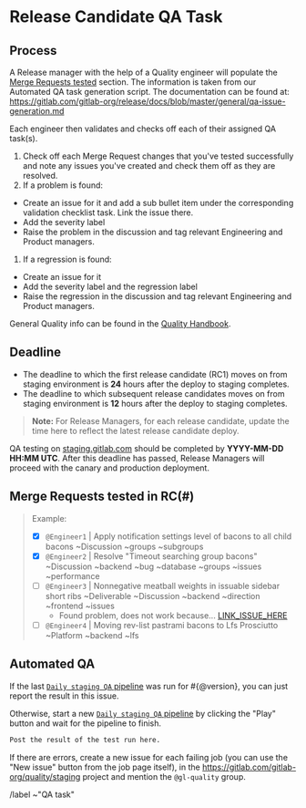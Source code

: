 <!--
# Read me first!

A Release Manager will create this issue once an RC# staging deploy is completed.
Set the issue title to: `RELEASE_MAJOR_VERSION RC# QA task`

The [deadline](#deadline) is the time given before a release candidate moves on after deploying to staging.
See [deadline](#deadline) section for details.

A Quality Engineer will assist in populating the [Merge Requests tested](#merge-requests-tested) section to include owners of each Merge Requests so they can delegate testing.
This is done from the [Release Tools](https://gitlab.com/gitlab-org/release-tools) project. This has to be setup before using the script.
* Directions on generating the QA task content for a given change are posted here: https://gitlab.com/gitlab-org/release/docs/blob/master/general/qa-issue-generation.md

As a backup, we can also fall back to use the `git` log command for this, but you will need to mention the maintainers explicitly in a comment until there is an automated tool for this. ```git log PREVIOUS_TAG-ee..LATEST_TAG-ee --pretty=format:"- [ ] [%h](https://gitlab.com/gitlab-org/gitlab-ee/commit/%h) @%aN \`%s\`"```

A Quality Engineer will assist in running the [Automated QA](#automated-qa).
-->

# Release Candidate QA Task

## Process

A Release manager with the help of a Quality engineer will populate the [Merge Requests tested](#merge-requests-tested) section. The information is taken from our Automated QA task generation script. The documentation can be found at: https://gitlab.com/gitlab-org/release/docs/blob/master/general/qa-issue-generation.md

Each engineer then validates and checks off each of their assigned QA task(s).
1. Check off each Merge Request changes that you've tested successfully and note any issues you've created and check them off as they are resolved.
1. If a problem is found:
  * Create an issue for it and add a sub bullet item under the corresponding validation checklist task. Link the issue there.
  * Add the severity label
  * Raise the problem in the discussion and tag relevant Engineering and Product managers.
1. If a regression is found:
  * Create an issue for it
  * Add the severity label and the regression label
  * Raise the regression in the discussion and tag relevant Engineering and Product managers.

General Quality info can be found in the [Quality Handbook](https://about.gitlab.com/handbook/quality/).

## Deadline

* The deadline to which the first release candidate (RC1) moves on from staging environment is **24** hours after the deploy to staging completes.
* The deadline to which subsequent release candidates moves on from staging environment is **12** hours after the deploy to staging completes.

> **Note:** For Release Managers, for each release candidate, update the time here to reflect the latest release candidate deploy.

QA testing on [staging.gitlab.com](https://staging.gitlab.com) should be completed by **YYYY-MM-DD HH:MM UTC**.
After this deadline has passed, Release Managers will proceed with the canary and production deployment.

## Merge Requests tested in RC(#)

> Example:
>
> * [x] `@Engineer1` | Apply notification settings level of bacons to all child bacons ~Discussion ~groups ~subgroups
> * [x] `@Engineer2` | Resolve "Timeout searching group bacons" ~Discussion ~backend ~bug ~database ~groups ~issues ~performance
> * [ ] `@Engineer3` | Nonnegative meatball weights in issuable sidebar short ribs ~Deliverable ~Discussion ~backend ~direction ~frontend ~issues
>   * Found problem, does not work because... [LINK_ISSUE_HERE](https://gitlab.com/gitlab-org/gitlab-ce/issues/)
> * [ ] `@Engineer4` | Moving rev-list pastrami bacons to Lfs Prosciutto ~Platform ~backend ~lfs

## Automated QA

If the last [`Daily staging QA` pipeline] was run for #{@version},
you can just report the result in this issue.

Otherwise, start a new [`Daily staging QA` pipeline] by clicking the
"Play" button and wait for the pipeline to finish.

```sh
Post the result of the test run here.
```

If there are errors, create a new issue for each failing job (you can
use the "New issue" button from the job page itself), in the
https://gitlab.com/gitlab-org/quality/staging project and mention
the `@gl-quality` group.

[`Daily staging QA` pipeline]: https://gitlab.com/gitlab-org/quality/staging/pipeline_schedules

/label ~"QA task"
